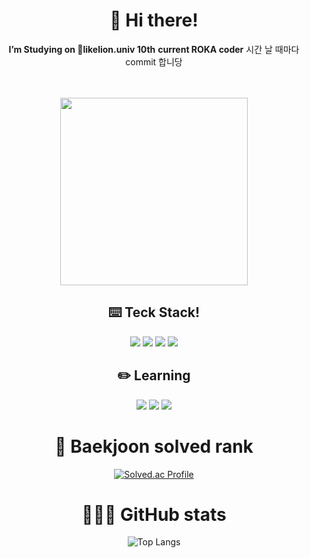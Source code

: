 <div align="center"> 

# 👋 Hi there!
  **I’m Studying on 🦁likelion.univ 10th**
  **current ROKA coder**
  시간 날 때마다 commit 합니당
  
  <br><br>
  <img width="300" src="https://img1.daumcdn.net/thumb/R1280x0/?scode=mtistory2&fname=https%3A%2F%2Fblog.kakaocdn.net%2Fdn%2FbQkf1K%2FbtqDPXS1Qyj%2Fompc4qYBOkAS5U1JhNR8b1%2Fimg.gif"/></a>
  </br>
  
  <h2>⌨️ Teck Stack!</h2>
  <img src="https://img.shields.io/badge/Python-8e44ad?style=flat-square&logo=Python&logoColor=white"/></a>
  <img src="https://img.shields.io/badge/C++-00599C?style=flat-square&logo=C%2B%2B&logoColor=white"/></a>
  <img src="https://img.shields.io/badge/Javascript-F7DF1E?style=flat-square&logo=JavaScript&logoColor=black"/></a>
  <img src="https://img.shields.io/badge/C-A8B9CC?style=flat-square&logo=C&logoColor=white"/></a>
  
  <h2>✏️ Learning </h2>
  <img src="https://img.shields.io/badge/Django-092E20?style=flat-square&logo=Django&logoColor=white"/></a>
<!--   <img src="https://img.shields.io/badge/Typescript-3178C6?style=flat-square&logo=TypeScript&logoColor=white"/></a> -->
  <img src="https://img.shields.io/badge/React-61DAFB?style=flat-square&logo=React&logoColor=white"/></a>
  <img src="https://img.shields.io/badge/SpringBoot-6DB33F?style=flat-square&logo=SpringBoot&logoColor=white"/></a>
<!--   <img src="https://img.shields.io/badge/NextJS-000000?style=flat-square&logo=Next.js&logoColor=white"/></a> -->
    


<!-- **iamseungwoo/iamseungwoo** is a ✨ _special_ ✨ repository because its `README.md` (this file) appears on your GitHub profile.

Here are some ideas to get you started: -->

<!-- - 🔭 I’m currently working on ... -->
<!-- - 🌱 I’m currently learning on 🦁likelion.univ -->
<!-- - 👯 I’m looking to collaborate on ...
- 🤔 I’m looking for help with ...
- 💬 Ask me about ...
- 📫 How to reach me: ...
- 😄 Pronouns: ...
- ⚡ Fun fact: ... -->

<!-- ![iamseungwoo GitHub stats](https://github-readme-stats.vercel.app/api?username=iamseungwoo&show_icons=true&theme=tokyonight)   -->
# 🏅 Baekjoon solved rank
[![Solved.ac Profile](http://mazassumnida.wtf/api/generate_badge?boj=linux)](https://solved.ac/profile/linux)
# 👨🏻‍💻 GitHub stats
![Top Langs](https://github-readme-stats.vercel.app/api/top-langs/?username=iamseungwoo&layout=compact&theme=tokyonight)

</div>

